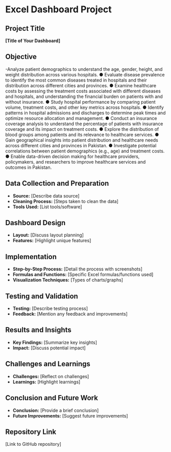 # Excel Dashboard Project

## Project Title
**[Title of Your Dashboard]**

## Objective
-Analyze patient demographics to understand the age, gender, height, and weight
distribution across various hospitals.
● Evaluate disease prevalence to identify the most common diseases treated in hospitals
and their distribution across different cities and provinces.
● Examine healthcare costs by assessing the treatment costs associated with different
diseases and hospitals, and understanding the financial burden on patients with and
without insurance.
● Study hospital performance by comparing patient volume, treatment costs, and other
key metrics across hospitals.
● Identify patterns in hospital admissions and discharges to determine peak times and
optimize resource allocation and management.
● Conduct an insurance coverage analysis to understand the percentage of patients with
insurance coverage and its impact on treatment costs.
● Explore the distribution of blood groups among patients and its relevance to healthcare
services.
● Gain geographical insights into patient distribution and healthcare needs across different
cities and provinces in Pakistan.
● Investigate potential correlations between patient demographics (e.g., age) and
treatment costs.
● Enable data-driven decision making for healthcare providers, policymakers, and
researchers to improve healthcare services and outcomes in Pakistan.

## Data Collection and Preparation
- **Source:** [Describe data source]
- **Cleaning Process:** [Steps taken to clean the data]
- **Tools Used:** [List tools/software]

## Dashboard Design
- **Layout:** [Discuss layout planning]
- **Features:** [Highlight unique features]

## Implementation
- **Step-by-Step Process:** [Detail the process with screenshots]
- **Formulas and Functions:** [Specific Excel formulas/functions used]
- **Visualization Techniques:** [Types of charts/graphs]

## Testing and Validation
- **Testing:** [Describe testing process]
- **Feedback:** [Mention any feedback and improvements]

## Results and Insights
- **Key Findings:** [Summarize key insights]
- **Impact:** [Discuss potential impact]

## Challenges and Learnings
- **Challenges:** [Reflect on challenges]
- **Learnings:** [Highlight learnings]

## Conclusion and Future Work
- **Conclusion:** [Provide a brief conclusion]
- **Future Improvements:** [Suggest future improvements]

## Repository Link
[Link to GitHub repository]
